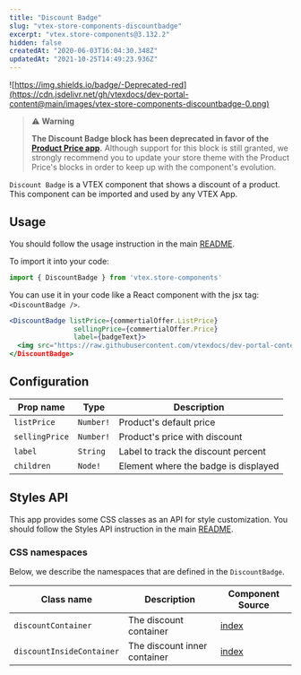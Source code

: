 ```yaml
---
title: "Discount Badge"
slug: "vtex-store-components-discountbadge"
excerpt: "vtex.store-components@3.132.2"
hidden: false
createdAt: "2020-06-03T16:04:30.348Z"
updatedAt: "2021-10-25T14:49:23.936Z"
---
```

![https://img.shields.io/badge/-Deprecated-red](https://cdn.jsdelivr.net/gh/vtexdocs/dev-portal-content@main/images/vtex-store-components-discountbadge-0.png)

>⚠️ **Warning**
>
> **The Discount Badge block has been deprecated in favor of the [Product Price app](https://developers.vtex.com/vtex-developer-docs/docs/vtex-product-price).** Although support for this block is still granted, we strongly recommend you to update your store theme with the Product Price's blocks in order to keep up with the component's evolution.

`Discount Badge` is a VTEX component that shows a discount of a product. This component can be imported and used by any VTEX App.

## Usage

You should follow the usage instruction in the main [README](https://github.com/vtex-apps/store-components/blob/master/docs/README.md#usage).

To import it into your code:

```js
import { DiscountBadge } from 'vtex.store-components'
```

You can use it in your code like a React component with the jsx tag: `<DiscountBadge />`.

```jsx
<DiscountBadge listPrice={commertialOffer.ListPrice}
                sellingPrice={commertialOffer.Price}
                label={badgeText}>
  <img src="https://raw.githubusercontent.com/vtexdocs/dev-portal-content/main/docs/vtex-io/Store Framework Apps/deprecated/" alt="">
</DiscountBadge>
```

## Configuration

| Prop name      | Type      | Description                          |
| -------------- | --------- | ------------------------------------ |
| `listPrice`    | `Number!` | Product's default price              |
| `sellingPrice` | `Number!` | Product's price with discount        |
| `label`        | `String`  | Label to track the discount percent  |
| `children`     | `Node!`   | Element where the badge is displayed |

## Styles API

This app provides some CSS classes as an API for style customization. You should follow the Styles API instruction in the main [README](https://github.com/vtex-apps/store-components/blob/master/docs/README.md#styles-api).

### CSS namespaces

Below, we describe the namespaces that are defined in the `DiscountBadge`.

| Class name                | Description                  | Component Source                                  |
| ------------------------- | ---------------------------- | ------------------------------------------------- |
| `discountContainer`       | The discount container       | [index](/react/components/DiscountBadge/index.js) |
| `discountInsideContainer` | The discount inner container | [index](/react/components/DiscountBadge/index.js) |